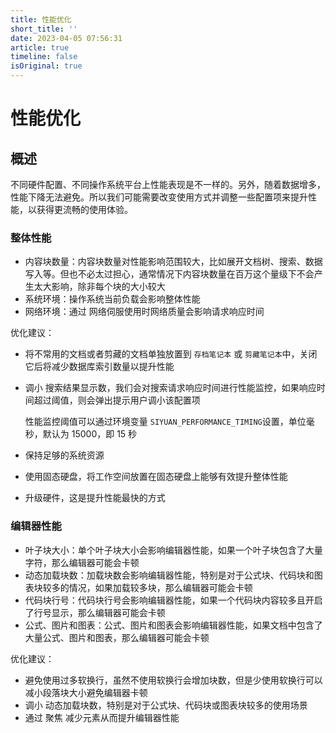 ```yaml
---
title: 性能优化
short_title: ''
date: 2023-04-05 07:56:31
article: true
timeline: false
isOriginal: true
---
```



<!-- more -->


# 性能优化

## 概述

不同硬件配置、不同操作系统平台上性能表现是不一样的。另外，随着数据增多，性能下降无法避免。所以我们可能需要改变使用方式并调整一些配置项来提升性能，以获得更流畅的使用体验。

### 整体性能

* 内容块数量：内容块数量对性能影响范围较大，比如展开文档树、搜索、数据写入等。但也不必太过担心，通常情况下内容块数量在百万这个量级下不会产生太大影响，除非每个块的大小较大
* 系统环境：操作系统当前负载会影响整体性能
* 网络环境：通过 <kbd>网络伺服</kbd>​ 使用时网络质量会影响请求响应时间

优化建议：

* 将不常用的文档或者剪藏的文档单独放置到 `存档笔记本`​ 或 `剪藏笔记本`​ 中，关闭它后将减少数据库索引数量以提升性能
* 调小 <kbd>搜索结果显示数</kbd>​，我们会对搜索请求响应时间进行性能监控，如果响应时间超过阈值，则会弹出提示用户调小该配置项

  性能监控阈值可以通过环境变量 `SIYUAN_PERFORMANCE_TIMING`​ 设置，单位毫秒，默认为 15000，即 15 秒
* 保持足够的系统资源
* 使用固态硬盘，将工作空间放置在固态硬盘上能够有效提升整体性能
* 升级硬件，这是提升性能最快的方式

### 编辑器性能

* 叶子块大小：单个叶子块大小会影响编辑器性能，如果一个叶子块包含了大量字符，那么编辑器可能会卡顿
* 动态加载块数：加载块数会影响编辑器性能，特别是对于公式块、代码块和图表块较多的情况，如果加载较多块，那么编辑器可能会卡顿
* 代码块行号：代码块行号会影响编辑器性能，如果一个代码块内容较多且开启了行号显示，那么编辑器可能会卡顿
* 公式、图片和图表：公式、图片和图表会影响编辑器性能，如果文档中包含了大量公式、图片和图表，那么编辑器可能会卡顿

优化建议：

* 避免使用过多软换行，虽然不使用软换行会增加块数，但是少使用软换行可以减小段落块大小避免编辑器卡顿
* 调小 <kbd>动态加载块数</kbd>​​，特别是对于公式块、代码块或图表块较多的使用场景
* 通过 <kbd>聚焦</kbd>​ 减少元素从而提升编辑器性能

